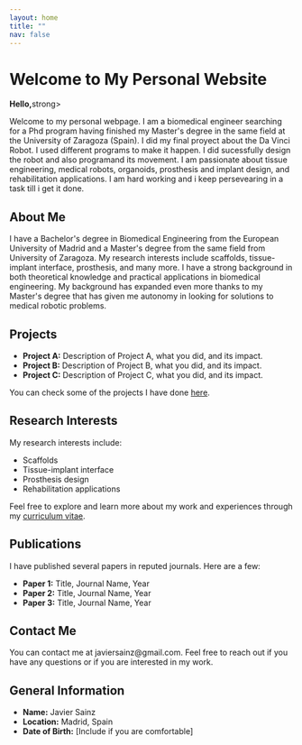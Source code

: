 ```yaml
---
layout: home
title: ""
nav: false
---
```


<div class="home-header">
  <h1>Welcome to My Personal Website</h1>
</div>

<div class="home-intro">
  <p><strong>Hello,</strong>strong></p>
  <p>Welcome to my personal webpage. I am a biomedical engineer searching for a Phd program having finished my Master's degree in the same field at the University of Zaragoza (Spain). I did my final proyect about the Da Vinci Robot. I used different programs to make it happen. I did sucessfully design the robot and also programand its movement. I am passionate about tissue engineering, medical robots, organoids, prosthesis and implant design, and rehabilitation applications. I am hard working and i keep persevearing in a task till i get it done.</p>
</div>

<div class="home-section home-about">
  <h2>About Me</h2>
  <p>I have a Bachelor's degree in Biomedical Engineering from the European University of Madrid and a Master's degree from the same field from University of Zaragoza. My research interests include scaffolds, tissue-implant interface, prosthesis, and many more. I have a strong background in both theoretical knowledge and practical applications in biomedical engineering. My background has expanded even more thanks to my Master's degree that has given me autonomy in looking for solutions to medical robotic problems.</p>
</div>

<div class="home-section home-projects">
  <h2>Projects</h2>
  <ul>
    <li><strong>Project A:</strong> Description of Project A, what you did, and its impact.</li>
    <li><strong>Project B:</strong> Description of Project B, what you did, and its impact.</li>
    <li><strong>Project C:</strong> Description of Project C, what you did, and its impact.</li>
  </ul>
  <p>You can check some of the projects I have done <a href="portfolio.md">here</a>.</p>
</div>

<div class="home-section home-research">
  <h2>Research Interests</h2>
  <p>My research interests include:</p>
  <ul>
    <li>Scaffolds</li>
    <li>Tissue-implant interface</li>
    <li>Prosthesis design</li>
    <li>Rehabilitation applications</li>
  </ul>
  <p>Feel free to explore and learn more about my work and experiences through my <a href="cv.pdf">curriculum vitae</a>.</p>
</div>

<div class="home-section home-publications">
  <h2>Publications</h2>
  <p>I have published several papers in reputed journals. Here are a few:</p>
  <ul>
    <li><strong>Paper 1:</strong> Title, Journal Name, Year</li>
    <li><strong>Paper 2:</strong> Title, Journal Name, Year</li>
    <li><strong>Paper 3:</strong> Title, Journal Name, Year</li>
  </ul>
</div>

<div class="home-section home-contact">
  <h2>Contact Me</h2>
  <p>You can contact me at javiersainz@gmail.com. Feel free to reach out if you have any questions or if you are interested in my work.</p>
</div>

<div class="home-section home-info">
  <h2>General Information</h2>
  <ul>
    <li><strong>Name:</strong> Javier Sainz</li>
    <li><strong>Location:</strong> Madrid, Spain</li>
    <li><strong>Date of Birth:</strong> [Include if you are comfortable]</li>
  </ul>
</div>

